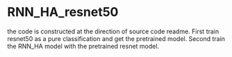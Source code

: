 # RNN_HA_resnet50
the code is constructed at the direction of source code readme.
First train resnet50 as a pure classification and get the pretrained model.
Second train the RNN_HA model with the pretrained resnet model. 
